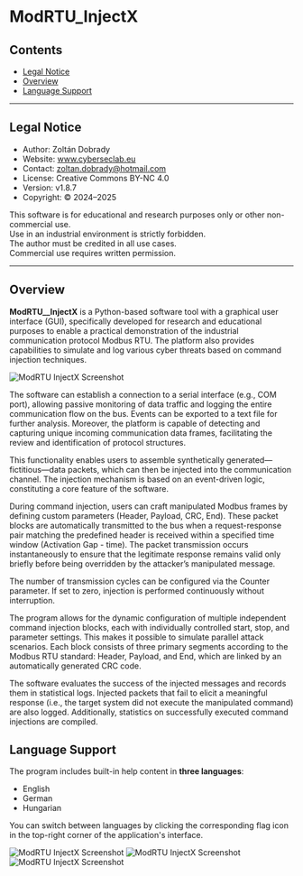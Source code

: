 # ModRTU_InjectX

## Contents

- [Legal Notice](#Legal-Notice)
- [Overview](#overview)
- [Language Support](#language-support)
---
## Legal Notice

- Author: Zoltán Dobrady  
- Website: www.cyberseclab.eu  
- Contact: zoltan.dobrady@hotmail.com  
- License: Creative Commons BY-NC 4.0  
- Version: v1.8.7 
- Copyright: © 2024–2025

This software is for educational and research purposes only or other non-commercial use.  
Use in an industrial environment is strictly forbidden.  
The author must be credited in all use cases.  
Commercial use requires written permission.

---


## Overview
**ModRTU__InjectX** is a Python-based software tool with a graphical user interface (GUI), specifically developed for research and educational purposes to enable a practical demonstration of the industrial communication protocol Modbus RTU. The platform also provides capabilities to simulate and log various cyber threats based on command injection techniques.

![ModRTU InjectX Screenshot](assets/Screenshot_main.png)

The software can establish a connection to a serial interface (e.g., COM port), allowing passive monitoring of data traffic and logging the entire communication flow on the bus. Events can be exported to a text file for further analysis. Moreover, the platform is capable of detecting and capturing unique incoming communication data frames, facilitating the review and identification of protocol structures.

This functionality enables users to assemble synthetically generated—fictitious—data packets, which can then be injected into the communication channel. The injection mechanism is based on an event-driven logic, constituting a core feature of the software.

During command injection, users can craft manipulated Modbus frames by defining custom parameters (Header, Payload, CRC, End). These packet blocks are automatically transmitted to the bus when a request-response pair matching the predefined header is received within a specified time window (Activation Gap - time). The packet transmission occurs instantaneously to ensure that the legitimate response remains valid only briefly before being overridden by the attacker’s manipulated message.

The number of transmission cycles can be configured via the Counter parameter. If set to zero, injection is performed continuously without interruption.

The program allows for the dynamic configuration of multiple independent command injection blocks, each with individually controlled start, stop, and parameter settings. This makes it possible to simulate parallel attack scenarios. Each block consists of three primary segments according to the Modbus RTU standard: Header, Payload, and End, which are linked by an automatically generated CRC code.

The software evaluates the success of the injected messages and records them in statistical logs. Injected packets that fail to elicit a meaningful response (i.e., the target system did not execute the manipulated command) are also logged. Additionally, statistics on successfully executed command injections are compiled.

## Language Support

The program includes built-in help content in **three languages**:

- English
- German
- Hungarian

You can switch between languages by clicking the corresponding flag icon in the top-right corner of the application's interface.

![ModRTU InjectX Screenshot](assets/Screenshot_help_ENG.png)
![ModRTU InjectX Screenshot](assets/Screenshot_help_DE.png)
![ModRTU InjectX Screenshot](assets/Screenshot_help_HU.png)




